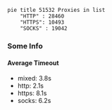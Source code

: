 
```mermaid
pie title 51532 Proxies in list
    "HTTP" : 28460
    "HTTPS": 10493
    "SOCKS" : 19042
```

### Some Info
#### Average Timeout

- mixed: 3.8s
- http: 2.1s
- https: 8.1s
- socks: 6.2s
